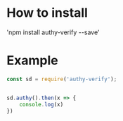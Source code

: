 # How to install

'npm install authy-verify --save'

# Example

```js
const sd = require('authy-verify');


sd.authy().then(x => {
    console.log(x)
})

```